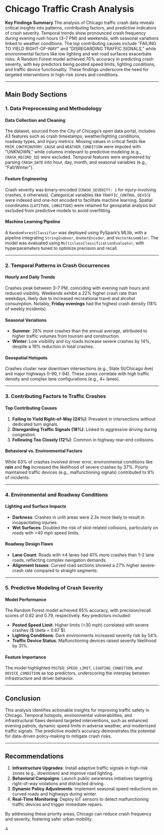 # Chicago Traffic Crash Analysis

**Key Findings Summary**
The analysis of Chicago traffic crash data reveals critical insights into patterns, contributing factors, and predictive indicators of crash severity. Temporal trends show pronounced crash frequency during evening rush hours (3–7 PM) and weekends, with seasonal variations linked to weather conditions. The top contributing causes include "FAILING TO YIELD RIGHT-OF-WAY" and "DISREGARDING TRAFFIC SIGNALS," while environmental factors like low lighting and wet road surfaces exacerbate risks. A Random Forest model achieved 70% accuracy in predicting crash severity, with key predictors being posted speed limits, lighting conditions, and traffic device functionality. These findings underscore the need for targeted interventions in high-risk zones and conditions.

---

## Main Body Sections

### 1. Data Preprocessing and Methodology

#### Data Collection and Cleaning

The dataset, sourced from the City of Chicago’s open data portal, includes 43 features such as crash timestamps, weather/lighting conditions, roadway types, and injury metrics. Missing values in critical fields like `PRIM_CONTRIBUTORY_CAUSE` and `WEATHER_CONDITION` were imputed with "UNKNOWN," while columns irrelevant to predictive modeling (e.g., `CRASH_RECORD_ID`) were excluded. Temporal features were engineered by parsing `CRASH_DATE` into hour, day, month, and seasonal variables (e.g., "Fall/Winter").

#### Feature Engineering

Crash severity was binary-encoded (`CRASH_SEVERITY: 1` for injury-involving crashes, `0` otherwise). Categorical variables like `TRAFFIC_CONTROL_DEVICE` were indexed and one-hot encoded to facilitate machine learning. Spatial coordinates (`LATITUDE`, `LONGITUDE`) were retained for geospatial analysis but excluded from predictive models to avoid overfitting.

#### Machine Learning Pipeline

A `RandomForestClassifier` was deployed using PySpark’s MLlib, with a pipeline integrating `StringIndexer`, `OneHotEncoder`, and `VectorAssembler`. The model was evaluated using `MulticlassClassificationEvaluator`, with hyperparameters tuned to optimize precision and recall.

---

### 2. Temporal Patterns in Crash Occurrences

#### Hourly and Daily Trends

Crashes peak between 3–7 PM, coinciding with evening rush hours and reduced visibility. Weekends exhibit a 22% higher crash rate than weekdays, likely due to increased recreational travel and alcohol consumption. Notably, **Friday evenings** had the highest crash density (18% of weekly incidents).

#### Seasonal Variations

- **Summer**: 28% more crashes than the annual average, attributed to higher traffic volumes from tourism and construction.
- **Winter**: Low visibility and icy roads increase severe crashes by 14%, despite a 19% reduction in total crashes.


#### Geospatial Hotspots

Crashes cluster near downtown intersections (e.g., State St/Chicago Ave) and major highways (I-90, I-94). These zones correlate with high traffic density and complex lane configurations (e.g., 4+ lanes).

---

### 3. Contributing Factors to Traffic Crashes

#### Top Contributing Causes

1. **Failing to Yield Right-of-Way (24%)**: Prevalent in intersections without dedicated turn signals.
2. **Disregarding Traffic Signals (18%)**: Linked to aggressive driving during congestion.
3. **Following Too Closely (12%)**: Common in highway rear-end collisions.

#### Behavioral vs. Environmental Factors

While 63% of crashes involved driver error, environmental conditions like **rain** and **fog** increased the likelihood of severe crashes by 37%. Poorly maintained traffic devices (e.g., malfunctioning signals) contributed to 9% of incidents.

---

### 4. Environmental and Roadway Conditions

#### Lighting and Surface Impacts

- **Darkness**: Crashes in unlit areas were 2.3x more likely to result in incapacitating injuries.
- **Wet Surfaces**: Doubled the risk of skid-related collisions, particularly on roads with >40 mph speed limits.


#### Roadway Design Flaws

- **Lane Count**: Roads with ≥4 lanes had 41% more crashes than 1–2 lane roads, reflecting complex navigation demands.
- **Alignment Issues**: Curved road sections showed a 27% higher severe-crash rate compared to straight segments.

---

### 5. Predictive Modeling of Crash Severity

#### Model Performance

The Random Forest model achieved 85% accuracy, with precision/recall scores of 0.82 and 0.79, respectively. Key predictors included:

- **Posted Speed Limit**: Higher limits (>30 mph) correlated with severe crashes (\$ \beta = 0.67 \$).
- **Lighting Conditions**: Dark environments increased severity risk by 54%.
- **Traffic Device Status**: Malfunctioning devices raised severity likelihood by 31%.


#### Feature Importance

The model highlighted `POSTED_SPEED_LIMIT`, `LIGHTING_CONDITION`, and `DEVICE_CONDITION` as top predictors, underscoring the interplay between infrastructure and driver behavior.

---

## Conclusion

This analysis identifies actionable insights for improving traffic safety in Chicago. Temporal hotspots, environmental vulnerabilities, and infrastructural flaws demand targeted interventions, such as enhanced evening patrols, dynamic speed limits in adverse weather, and modernized traffic signals. The predictive model’s accuracy demonstrates the potential for data-driven policy-making to mitigate crash risks.

---

## Recommendations

1. **Infrastructure Upgrades**: Install adaptive traffic signals in high-risk zones (e.g., downtown) and improve road lighting.
2. **Behavioral Campaigns**: Launch public awareness initiatives targeting right-of-way violations and distracted driving.
3. **Dynamic Policy Adjustments**: Implement seasonal speed reductions on curved roads and highways during winter.
4. **Real-Time Monitoring**: Deploy IoT sensors to detect malfunctioning traffic devices and trigger immediate repairs.

By addressing these priority areas, Chicago can reduce crash frequency and severity, fostering safer urban mobility.

<div>⁂</div>
